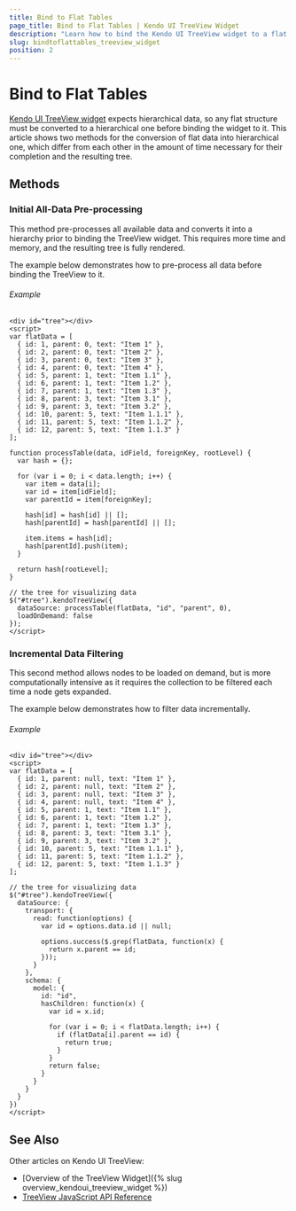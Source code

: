 ```yaml
---
title: Bind to Flat Tables
page_title: Bind to Flat Tables | Kendo UI TreeView Widget
description: "Learn how to bind the Kendo UI TreeView widget to a flat data table that keeps references about the hierarchical structure."
slug: bindtoflattables_treeview_widget
position: 2
---
```


# Bind to Flat Tables

[Kendo UI TreeView widget](http://demos.telerik.com/kendo-ui/treeview/index) expects hierarchical data, so any flat structure must be converted to a hierarchical one before binding the widget to it. This article shows two methods for the conversion of flat data into hierarchical one, which differ from each other in the amount of time necessary for their completion and the resulting tree.

## Methods

### Initial All-Data Pre-processing

This method pre-processes all available data and converts it into a hierarchy prior to binding the TreeView widget. This requires more time and memory, and the resulting tree is fully rendered.

The example below demonstrates how to pre-process all data before binding the TreeView to it.

###### Example

    <div id="tree"></div>
    <script>
    var flatData = [
      { id: 1, parent: 0, text: "Item 1" },
      { id: 2, parent: 0, text: "Item 2" },
      { id: 3, parent: 0, text: "Item 3" },
      { id: 4, parent: 0, text: "Item 4" },
      { id: 5, parent: 1, text: "Item 1.1" },
      { id: 6, parent: 1, text: "Item 1.2" },
      { id: 7, parent: 1, text: "Item 1.3" },
      { id: 8, parent: 3, text: "Item 3.1" },
      { id: 9, parent: 3, text: "Item 3.2" },
      { id: 10, parent: 5, text: "Item 1.1.1" },
      { id: 11, parent: 5, text: "Item 1.1.2" },
      { id: 12, parent: 5, text: "Item 1.1.3" }
    ];

    function processTable(data, idField, foreignKey, rootLevel) {
      var hash = {};

      for (var i = 0; i < data.length; i++) {
        var item = data[i];
        var id = item[idField];
        var parentId = item[foreignKey];

        hash[id] = hash[id] || [];
        hash[parentId] = hash[parentId] || [];

        item.items = hash[id];
        hash[parentId].push(item);
      }

      return hash[rootLevel];
    }

    // the tree for visualizing data
    $("#tree").kendoTreeView({
      dataSource: processTable(flatData, "id", "parent", 0),
      loadOnDemand: false
    });
    </script>

### Incremental Data Filtering

This second method allows nodes to be loaded on demand, but is more computationally intensive as it requires the collection to be filtered each time a node gets expanded.

The example below demonstrates how to filter data incrementally.

###### Example

    <div id="tree"></div>
    <script>
    var flatData = [
      { id: 1, parent: null, text: "Item 1" },
      { id: 2, parent: null, text: "Item 2" },
      { id: 3, parent: null, text: "Item 3" },
      { id: 4, parent: null, text: "Item 4" },
      { id: 5, parent: 1, text: "Item 1.1" },
      { id: 6, parent: 1, text: "Item 1.2" },
      { id: 7, parent: 1, text: "Item 1.3" },
      { id: 8, parent: 3, text: "Item 3.1" },
      { id: 9, parent: 3, text: "Item 3.2" },
      { id: 10, parent: 5, text: "Item 1.1.1" },
      { id: 11, parent: 5, text: "Item 1.1.2" },
      { id: 12, parent: 5, text: "Item 1.1.3" }
    ];

    // the tree for visualizing data
    $("#tree").kendoTreeView({
      dataSource: {
        transport: {
          read: function(options) {
            var id = options.data.id || null;

            options.success($.grep(flatData, function(x) {
              return x.parent == id;
            }));
          }
        },
        schema: {
          model: {
            id: "id",
            hasChildren: function(x) {
              var id = x.id;

              for (var i = 0; i < flatData.length; i++) {
                if (flatData[i].parent == id) {
                  return true;
                }
              }
              return false;
            }
          }
        }
      }
    })
    </script>

## See Also

Other articles on Kendo UI TreeView:

* [Overview of the TreeView Widget]({% slug overview_kendoui_treeview_widget %})
* [TreeView JavaScript API Reference](/api/javascript/ui/treeview)
